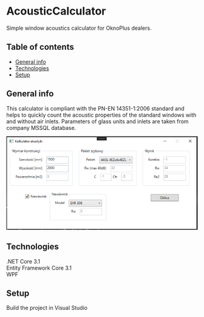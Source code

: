 # AcousticCalculator

Simple window acoustics calculator for OknoPlus dealers.

## Table of contents
* [General info](#general-info)
* [Technologies](#technologies)
* [Setup](#setup)

## General info

This calculator is compliant 
with the PN-EN 14351-1:2006 standard 
and helps to quickly count the acoustic 
properties of the standard windows with and without air inlets.
Parameters of glass units and inlets are taken from company MSSQL database.

![Main window](acscreen.PNG)

## Technologies

.NET Core 3.1   
Entity Framework Core 3.1   
WPF

## Setup

Build the project in Visual Studio
